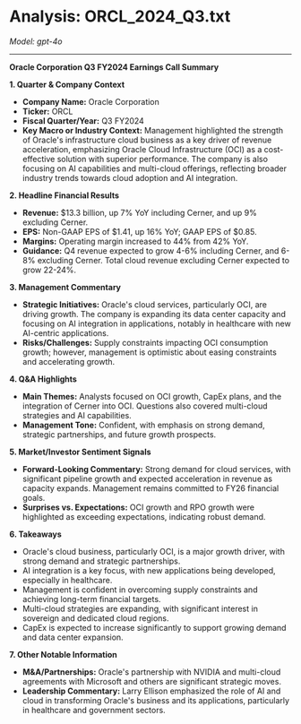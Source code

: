 # Analysis: ORCL_2024_Q3.txt

*Model: gpt-4o*

---

**Oracle Corporation Q3 FY2024 Earnings Call Summary**

**1. Quarter & Company Context**
- **Company Name:** Oracle Corporation
- **Ticker:** ORCL
- **Fiscal Quarter/Year:** Q3 FY2024
- **Key Macro or Industry Context:** Management highlighted the strength of Oracle's infrastructure cloud business as a key driver of revenue acceleration, emphasizing Oracle Cloud Infrastructure (OCI) as a cost-effective solution with superior performance. The company is also focusing on AI capabilities and multi-cloud offerings, reflecting broader industry trends towards cloud adoption and AI integration.

**2. Headline Financial Results**
- **Revenue:** $13.3 billion, up 7% YoY including Cerner, and up 9% excluding Cerner.
- **EPS:** Non-GAAP EPS of $1.41, up 16% YoY; GAAP EPS of $0.85.
- **Margins:** Operating margin increased to 44% from 42% YoY.
- **Guidance:** Q4 revenue expected to grow 4-6% including Cerner, and 6-8% excluding Cerner. Total cloud revenue excluding Cerner expected to grow 22-24%.

**3. Management Commentary**
- **Strategic Initiatives:** Oracle's cloud services, particularly OCI, are driving growth. The company is expanding its data center capacity and focusing on AI integration in applications, notably in healthcare with new AI-centric applications.
- **Risks/Challenges:** Supply constraints impacting OCI consumption growth; however, management is optimistic about easing constraints and accelerating growth.

**4. Q&A Highlights**
- **Main Themes:** Analysts focused on OCI growth, CapEx plans, and the integration of Cerner into OCI. Questions also covered multi-cloud strategies and AI capabilities.
- **Management Tone:** Confident, with emphasis on strong demand, strategic partnerships, and future growth prospects.

**5. Market/Investor Sentiment Signals**
- **Forward-Looking Commentary:** Strong demand for cloud services, with significant pipeline growth and expected acceleration in revenue as capacity expands. Management remains committed to FY26 financial goals.
- **Surprises vs. Expectations:** OCI growth and RPO growth were highlighted as exceeding expectations, indicating robust demand.

**6. Takeaways**
- Oracle's cloud business, particularly OCI, is a major growth driver, with strong demand and strategic partnerships.
- AI integration is a key focus, with new applications being developed, especially in healthcare.
- Management is confident in overcoming supply constraints and achieving long-term financial targets.
- Multi-cloud strategies are expanding, with significant interest in sovereign and dedicated cloud regions.
- CapEx is expected to increase significantly to support growing demand and data center expansion.

**7. Other Notable Information**
- **M&A/Partnerships:** Oracle's partnership with NVIDIA and multi-cloud agreements with Microsoft and others are significant strategic moves.
- **Leadership Commentary:** Larry Ellison emphasized the role of AI and cloud in transforming Oracle's business and its applications, particularly in healthcare and government sectors.